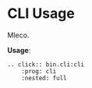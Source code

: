 # CLI Usage

Mleco.

**Usage**:

```{eval-rst}
.. click:: bin.cli:cli
    :prog: cli
    :nested: full
```
